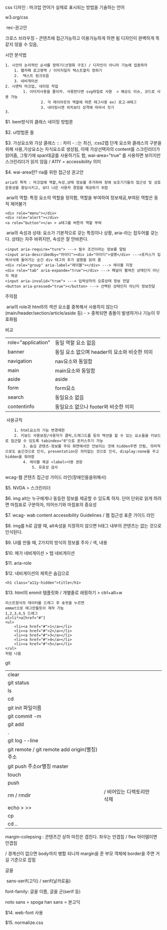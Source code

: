 css 디자인 : 마크업 언어가 실제로 표시되는 방법을 기술하는 언어



w3.org/css

​	rec-권고안	

크로스 브라우징 - 콘텐츠에 접근가능하고 이용가능하게 하면 됨 디자인이 완벽하게 똑같지 않을 수 있음,



시안 분석법

 	1. 시안의 논리적인 순서를 정하기(선형화 구조) / 디자인이 아니라 기능에 집중하자
      	1. 웹카페 로고영역 / 이미지일지 텍스트할지 정하기
      	2.  텍스트 링크모음
      	3. 네비게이션
	2. 시맨틱 마크업, 네이밍 작업
        	1. 이미지사용을 줄이자. 사용한다면 svg파일로 사용  > 해상도 이슈, 코드로 사용 가능
                  	2. 각 레이아웃의 역할에 따른 태그사용 ex) 로고-H태그
                	3. 네이밍시엔 위치보다 성격에 따라서 짓기
	3. 



$1. bem방식의 클래스 네이밍 방법론

$2. ul방법론 들	

$3. 가상요소와 가상 클래스 :: : 차이 - ::는 최신, :css2렙 단계 요소와 클래스의 구분을 위해 사용,가상요소는 자식요소로 생성됨, 이때 가상선택자의 content를 스크린리더가 읽어줌, 그렇기에 span태글를 사용하기도 함, wai-area="true" 를 사용하면 보이지만 스크린리더가 읽지 않음 / A11Y = accessibility 의미

$4. wai-area란? ria를 위한 접근성 권고안

 	aria의 목적 : 마크업에 역할,속성,상태 정보를 추가하여 장애 보조기기들의 접근성 및 상호 운용성을 향상시키고, 보다 나은 사용자 경험을 제공하기 위함

​	aria의 역할: 특정 요소의 역할을 정의함, 역할을 부여하여 정보제공,부여된 역할은 동적 제어불가

```
<div role="menu"></div>
<div role="alert"></div>
<a role="button"></a> > a태그를 버튼의 역할 부여
```

​	aria의 속성과 상태: 요소가 기본적으로 갖는 특징이나 상황, aria-라는 접두어를 갖는다. 상태는 자주 바뀌지만, 속성은 잘 안바뀐다.

```
<input aria-require="ture"> ---> 필수 조건이라는 정보를 알림
<input aria-describedby="아이디"><div id="아이디">설명</div> --->포커스가 입력서식에 들어가는 순간 div 태그의 추가 설명을 읽어 줌
<div role="group" aria-label="레이블"></div> ---> 레이블 지정
<div role="tab" aria-expande="true"></div> ---> 패널이 펼쳐진 상태인지 아닌지 제공
<input aria-invalid="true"> ---> 입력상자의 오류상태 정보 전달
<button aria-pressed="true"></button> ---> 선택된 상태인지 아닌지 정보전달
```

주의점

​		aria의 role과 html5의 섹션 요소를 중복해서 사용하지 않는다(main/header/section/article/aside 등) - > 중복되면 충돌이 발생하거나 기능이 무효화됨

비교

|                    |                                              |      |
| ------------------ | -------------------------------------------- | ---- |
| role="application" | 동일 역할 요소 없음                          |      |
| banner             | 동일 요소 없으며 header의 요소와 비슷한 의미 |      |
| navigation         | nav요소와 동일함                             |      |
| main               | main요소와 동일함                            |      |
| aside              | aside                                        |      |
| form               | form요소                                     |      |
| search             | 동일요소 없음                                |      |
| contentinfo        | 동일요소 없으나 footer와 비슷한 의미         |      |

​	사용규칙

		1. html요소의 기능 변경제한 
  		2. 키보드 사용보장/사용자가 클릭,드래그드롭 등의 액션을 할 수 있는 요소들을 키보드로 접근할 수 있도록 tabindex="0"으로 포커스주기 가능
    		3. 숨김 콘텐츠-정보를 주되 화면에서만 안보이는 것에 hidden주면 안됨, 의미적으로도 숨긴것으로 인식, presentation은 의미없는 것으로 인식, display:none을 주고 hidden을 줘야함
      		4. 레이블 제공 <label>사용 권장
        		5. 유효성 검사



wcag-웹 콘텐츠 접근성 가이드 라인(장애인들을위해서) 

$5. NVDA > 스크린리더

$6. img alt는 누구에게나 동등한 정보를 제공할 수 있도록 하자. 단어 단위로 읽게 하려면 마침표로 구분하자, 띄어쓰기와 마침표의 중요성



$7. wcag- wab content accessibility Guidelines / 웹 접근성 표준 가이드 라인

$8. img를 h로 감쌀 때, alt속성을 지정하지 않으면 h태그 내부의 콘텐츠는 없는 것으로 인식된다.

$9. UI를 만들 때, 2가지의 방식의 정보를 주자 / 색, 내용

$10. 메가 네비게이션 > 탭 네비게이션

$11. aria-role

$12. 네비게이션의 제목은 숨김으로 

```
<h1 class="a11y-hidden">title</h1>
```

$13. html의 emmit 템플릿화  / 개별줄로 래핑하기 > ctrl+alt+w

```
리스트형식의 데이터를 드래그 후 숏컷을 누르면
emmet으로 태그만들듯이 제작 가능
1,2,3,4,5 드래그
ul>li*>a[href="#"]
<ul>
	<li><a href="#">1</a></li>
	<li><a href="#">2</a></li>
	<li><a href="#">3</a></li>
	<li><a href="#">4</a></li>
	<li><a href="#">5</a></li>
</ul>
처럼 나옴
```



git

|                                               |                            |      |
| --------------------------------------------- | -------------------------- | ---- |
| clear                                         |                            |      |
| git status                                    |                            |      |
| ls                                            |                            |      |
| cd                                            |                            |      |
| git init 파일이름                             |                            |      |
| git commit -m                                 |                            |      |
| git add                                       |                            |      |
| .                                             |                            |      |
| git log --line                                |                            |      |
| git remote / git remote add origin(별칭) 주소 |                            |      |
| git push 주소or별칭 master                    |                            |      |
| touch                                         |                            |      |
| push                                          |                            |      |
| rm / rmdir                                    | / 비어있는 디렉토리만 삭제 |      |
| echo > >>                                     |                            |      |
| cp                                            |                            |      |
| cd ..                                         |                            |      |



margin-colepsing : 콘텐츠간 상하 마진은 겹친다. 좌우는 안겹침 / flex 아이템이면 안겹침

/ 경계선이 없으면 body까지 병합 되니까 margin을 준 부모 객체에 border을 주면 거길 기준으로 잡힘



글꼴 

​	sans-serif(고딕)	/	serif(날카로움)

font-family: 글꼴 이름, 글꼴 군(serif 등)

noto sans = spoga han sans = 본고딕



$14. web-font 사용

$15. normalize.css